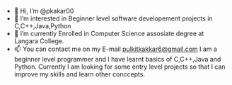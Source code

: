- 👋 Hi, I’m @pkakar00
- 👀 I’m interested in Beginner level software developement projects in C,C++,Java,Python
- 🌱 I’m currently Enrolled in Computer Science assosiate degree at Langara College.
- 📫 You can contact me on my E-mail pulkitkakkar6@gmail.com
I am a beginner level programmer and I have learnt basics of C,C++,Java and Python. 
Currently I am looking for some entry level projects so that I can improve my skills and learn other conccepts.
